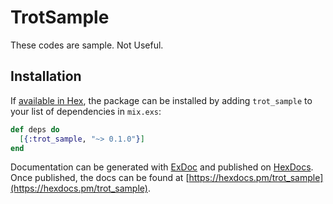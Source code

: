 # TrotSample

These codes are sample. Not Useful.

## Installation

If [available in Hex](https://hex.pm/docs/publish), the package can be installed
by adding `trot_sample` to your list of dependencies in `mix.exs`:

```elixir
def deps do
  [{:trot_sample, "~> 0.1.0"}]
end
```

Documentation can be generated with [ExDoc](https://github.com/elixir-lang/ex_doc)
and published on [HexDocs](https://hexdocs.pm). Once published, the docs can
be found at [https://hexdocs.pm/trot_sample](https://hexdocs.pm/trot_sample).

